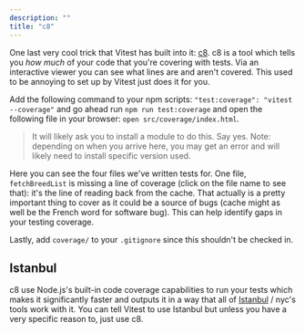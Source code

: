 ```yaml
---
description: ""
title: "c8"
---
```


One last very cool trick that Vitest has built into it: [c8][c8]. c8 is a tool which tells you _how much_ of your code that you're covering with tests. Via an interactive viewer you can see what lines are and aren't covered. This used to be annoying to set up by Vitest just does it for you.

Add the following command to your npm scripts: `"test:coverage": "vitest --coverage"` and go ahead run `npm run test:coverage` and open the following file in your browser: `open src/coverage/index.html`.

> It will likely ask you to install a module to do this. Say yes. Note: depending on when you arrive here, you may get an error and will likely need to install specific version used.

Here you can see the four files we've written tests for. One file, `fetchBreedList` is missing a line of coverage (click on the file name to see that): it's the line of reading back from the cache. That actually is a pretty important thing to cover as it could be a source of bugs (cache might as well be the French word for software bug). This can help identify gaps in your testing coverage.

Lastly, add `coverage/` to your `.gitignore` since this shouldn't be checked in.

## Istanbul

c8 use Node.js's built-in code coverage capabilities to run your tests which makes it significantly faster and outputs it in a way that all of [Istanbul][istanbul] / nyc's tools work with it. You can tell Vitest to use Istanbul but unless you have a very specific reason to, just use c8.


[istanbul]: https://istanbul.js.org/
[c8]: https://github.com/bcoe/c8
